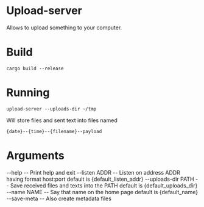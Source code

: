 # Upload-server

Allows to upload something to your computer.

# Build

```
cargo build --release
```

# Running

```
upload-server --uploads-dir ~/tmp
```

Will store files and sent text into files named
```
{date}--{time}--{filename}--payload
```

# Arguments

  --help             -- Print help and exit
  --listen ADDR      -- Listen on address ADDR having format host:port
                        default is {default_listen_addr}
  --uploads-dir PATH -- Save received files and texts into the PATH
                        default is {default_uploads_dir}
  --name NAME        -- Say that name on the home page
                        default is {default_name}
  --save-meta        -- Also create metadata files
